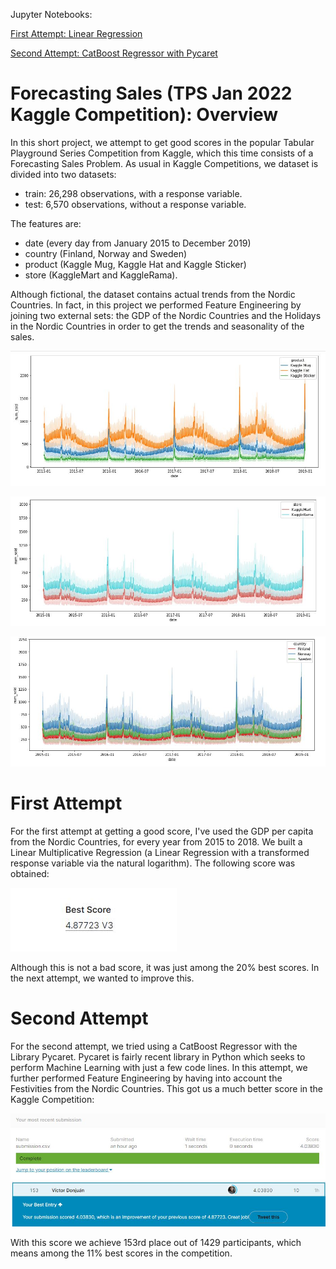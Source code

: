 Jupyter Notebooks:

[First Attempt: Linear Regression](https://github.com/VictorDonjuan/Forecasting_Sales_Kaggle_Competition/blob/main/First%20Attempt%20Competition.ipynb)

[Second Attempt: CatBoost Regressor with Pycaret](https://github.com/VictorDonjuan/Forecasting_Sales_Kaggle_Competition/blob/main/Second%20Attempt%20Competition.ipynb)

# Forecasting Sales (TPS Jan 2022 Kaggle Competition): Overview

In this short project, we attempt to get good scores in the popular Tabular Playground Series Competition from Kaggle, which this time consists of a Forecasting Sales Problem. As usual in Kaggle Competitions, we dataset is divided into two datasets:

- train: 26,298 observations, with a response variable.
- test: 6,570 observations, without a response variable.

The features are: 

- date (every day from January 2015 to December 2019)
- country (Finland, Norway and Sweden) 
- product (Kaggle Mug, Kaggle Hat and Kaggle Sticker) 
- store (KaggleMart and KaggleRama). 
 
Although fictional, the dataset contains actual trends from the Nordic Countries. In fact, in this project we performed Feature Engineering by joining two external sets: the GDP of the Nordic Countries and the Holidays in the Nordic Countries in order to get the trends and seasonality of the sales.

![alt text](product_salesJPG.JPG "Title")

![alt text](store_sales.JPG "Title")

![alt text](country_sales.JPG "Title")

# First Attempt

For the first attempt at getting a good score, I've used the GDP per capita from the Nordic Countries, for every year from 2015 to 2018. We built a Linear Multiplicative Regression (a Linear Regression with a transformed response variable via the natural logarithm). The following score was obtained:

![alt text](first_score.JPG "Title")

Although this is not a bad score, it was just among the 20% best scores. In the next attempt, we wanted to improve this.

# Second Attempt

For the second attempt, we tried using a CatBoost Regressor with the Library Pycaret. Pycaret is fairly recent library in Python which seeks to perform Machine Learning with just a few code lines. In this attempt, we further performed Feature Engineering by having into account the Festivities from the Nordic Countries. This got us a much better score in the Kaggle Competition:

![alt text](2nd_SCORE.JPG "Title")
![alt text](2nd_SCORE_TABLE.JPG "Title")

With this score we achieve 153rd place out of 1429 participants, which means among the 11% best scores in the competition.
